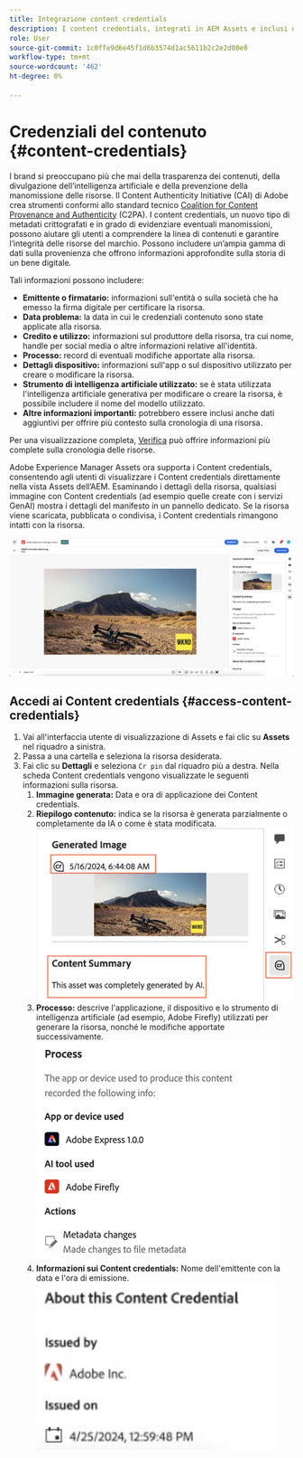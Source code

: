 ```yaml
---
title: Integrazione content credentials
description: I content credentials, integrati in AEM Assets e inclusi nella visualizzazione Assets, possono offrire un contesto nella cronologia di una risorsa, incluso come è stata creata e chi è stato coinvolto nella sua creazione. Come un’etichetta nutrizionale per i contenuti digitali, i Content credentials possono contribuire ad aumentare la trasparenza e a creare fiducia nei confronti del pubblico.
role: User
source-git-commit: 1c0ffe9d6e45f1d6b3574d1ac5611b2c2e2d00e0
workflow-type: tm+mt
source-wordcount: '462'
ht-degree: 0%

---
```



# Credenziali del contenuto {#content-credentials}

I brand si preoccupano più che mai della trasparenza dei contenuti, della divulgazione dell’intelligenza artificiale e della prevenzione della manomissione delle risorse. Il Content Authenticity Initiative (CAI) di Adobe crea strumenti conformi allo standard tecnico [Coalition for Content Provenance and Authenticity](https://c2pa.org/specifications/specifications/1.1/specs/C2PA_Specification.html#_trust_model) (C2PA). I content credentials, un nuovo tipo di metadati crittografati e in grado di evidenziare eventuali manomissioni, possono aiutare gli utenti a comprendere la linea di contenuti e garantire l’integrità delle risorse del marchio. Possono includere un’ampia gamma di dati sulla provenienza che offrono informazioni approfondite sulla storia di un bene digitale.

Tali informazioni possono includere:

* **Emittente o firmatario:** informazioni sull&#39;entità o sulla società che ha emesso la firma digitale per certificare la risorsa.
* **Data problema:** la data in cui le credenziali contenuto sono state applicate alla risorsa.
* **Credito e utilizzo:** informazioni sul produttore della risorsa, tra cui nome, handle per social media o altre informazioni relative all&#39;identità.
* **Processo:** record di eventuali modifiche apportate alla risorsa.
* **Dettagli dispositivo:** informazioni sull&#39;app o sul dispositivo utilizzato per creare o modificare la risorsa.
* **Strumento di intelligenza artificiale utilizzato:** se è stata utilizzata l&#39;intelligenza artificiale generativa per modificare o creare la risorsa, è possibile includere il nome del modello utilizzato.
* **Altre informazioni importanti:** potrebbero essere inclusi anche dati aggiuntivi per offrire più contesto sulla cronologia di una risorsa.

Per una visualizzazione completa, [Verifica](https://contentcredentials.org/verify) può offrire informazioni più complete sulla cronologia delle risorse.

Adobe Experience Manager Assets ora supporta i Content credentials, consentendo agli utenti di visualizzare i Content credentials direttamente nella vista Assets dell’AEM. Esaminando i dettagli della risorsa, qualsiasi immagine con Content credentials (ad esempio quelle create con i servizi GenAI) mostra i dettagli del manifesto in un pannello dedicato. Se la risorsa viene scaricata, pubblicata o condivisa, i Content credentials rimangono intatti con la risorsa.

![risorse](/help/assets/assets/content-credentials.png)

## Accedi ai Content credentials {#access-content-credentials}

1. Vai all&#39;interfaccia utente di visualizzazione di Assets e fai clic su **Assets** nel riquadro a sinistra.
1. Passa a una cartella e seleziona la risorsa desiderata.
1. Fai clic su **Dettagli** e seleziona `Cr pin` dal riquadro più a destra. Nella scheda Content credentials vengono visualizzate le seguenti informazioni sulla risorsa.
   1. **Immagine generata:** Data e ora di applicazione dei Content credentials.
   1. **Riepilogo contenuto:** indica se la risorsa è generata parzialmente o completamente da IA o come è stata modificata.
      ![content credentials](/help/assets/assets/content-credentials1.png)
   1. **Processo:** descrive l&#39;applicazione, il dispositivo e lo strumento di intelligenza artificiale (ad esempio, Adobe Firefly) utilizzati per generare la risorsa, nonché le modifiche apportate successivamente.
      ![processo](/help/assets/assets/CR-Process.png)
   1. **Informazioni sui Content credentials:** Nome dell&#39;emittente con la data e l&#39;ora di emissione.
      ![emittente](/help/assets/assets/CR-issuer.png)
